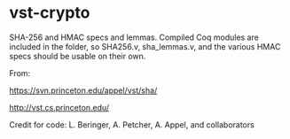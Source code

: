 vst-crypto
==========

SHA-256 and HMAC specs and lemmas. Compiled Coq modules are included in the folder, so SHA256.v, sha_lemmas.v, and the various HMAC specs should be usable on their own.

From:

https://svn.princeton.edu/appel/vst/sha/

http://vst.cs.princeton.edu/

Credit for code: L. Beringer, A. Petcher, A. Appel, and collaborators
